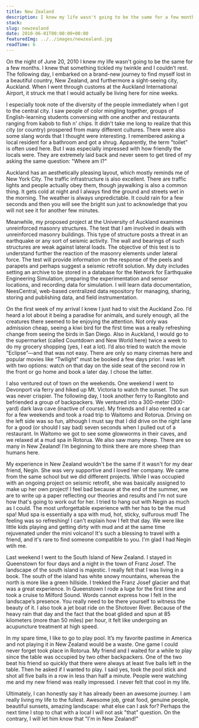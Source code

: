 ```yaml
---
title: New Zealand
description: I knew my life wasn't going to be the same for a few months. I knew that something tickled my twinkle and I couldn’t rest. The following day, I embarked on a brand-new journey to find myself lost in a beautiful country, New Zealand, and 
stack:
slug: newzealand
date: 2010-06-01T00:00:00+00:00
featuredImg: ../../images/newzealand.jpg
readTime: 6
---
```


On the night of June 20, 2010 I knew my life wasn't going to be the same for a few months. I knew that something tickled my twinkle and I couldn’t rest. The following day, I embarked on a brand-new journey to find myself lost in a beautiful country, New Zealand, and furthermore a sight-seeing city, Auckland. When I went through customs at the Auckland International Airport, it struck me that I would actually be living here for nine weeks.

I especially took note of the diversity of the people immediately when I got to the central city. I saw people of color mingling together, groups of English-learning students conversing with one another and restaurants ranging from kabob to fish n' chips. It didn't take me long to realize that this city (or country) prospered from many different cultures. There were also some slang words that I thought were interesting. I remembered asking a local resident for a bathroom and got a shrug. Apparently, the term "toilet" is often used here. But I was especially impressed with how friendly the locals were. They are extremely laid back and never seem to get tired of my asking the same question: "Where am I?"

Auckland has an aesthetically pleasing layout, which mostly reminds me of New York City. The traffic infrastructure is also excellent. There are traffic lights and people actually obey them, though jaywalking is also a common thing. It gets cold at night and I always find the ground and streets wet in the morning. The weather is always unpredictable. It could rain for a few seconds and then you will see the bright sun just to acknowledge that you will not see it for another few minutes.

Meanwhile, my proposed project at the University of Auckland examines unreinforced masonry structures. The test that I am involved in deals with unreinforced masonry buildings. This type of structure posts a threat in an earthquake or any sort of seismic activity. The wall and bearings of such structures are weak against lateral loads. The objective of this test is to understand further the reaction of the masonry elements under lateral force. The test will provide information on the response of the peels and parapets and perhaps suggest a seismic retrofit solution. My duty includes setting an archive to be stored in a database for the Network for Earthquake Engineering Simulation, preparing the experimentation and sensor locations, and recording data for simulation. I will learn data documentation, NeesCentral, web-based centralized data repository for managing, sharing, storing and publishing data, and field instrumentation.

On the first week of my arrival I knew I just had to visit the Auckland Zoo. I’d heard a lot about it being a paradise for animals, and surely enough, all the creatures there seemed to be enjoying the attention. Not only was admission cheap, seeing a kiwi bird for the first time was a really refreshing change from seeing the birds in San Diego. Also in Auckland, I would go to the supermarket (called Countdown and New World here) twice a week to do my grocery shopping (yes, I eat a lot). I’d also tried to watch the movie “Eclipse”—and that was not easy. There are only so many cinemas here and popular movies like “Twilight” must be booked a few days prior. I was left with two options: watch on that day on the side seat of the second row in the front or go home and book a later day. I chose the latter.

I also ventured out of town on the weekends. One weekend I went to Devonport via ferry and hiked up Mt. Victoria to watch the sunset. The sun was never crispier. The following day, I took another ferry to Rangitoto and befriended a group of backpackers. We ventured into a 300-meter (300-yard) dark lava cave (inactive of course). My friends and I also rented a car for a few weekends and took a road trip to Waitomo and Rotorua. Driving on the left side was so fun, although I must say that I did drive on the right lane for a good (or should I say bad) seven seconds when I pulled out of a restaurant. In Waitomo we got to see some glowworms in their caves, and we relaxed at a mud spa in Rotorua. We also saw many sheep. There are so many in New Zealand! I’m beginning to think there are more sheep than humans here.

My experience in New Zealand wouldn't be the same if it wasn't for my dear friend, Negin. She was very supportive and I loved her company. We came from the same school but we did different projects. While I was occupied with an ongoing project on seismic retrofit, she was basically assigned to make up her own project! I feel bad because at the end of the summer, we are to write up a paper reflecting our theories and results and I'm not sure how that's going to work out for her. I tried to hang out with Negin as much as I could. The most unforgettable experience with her has to be the mud spa! Mud spa is essentially a spa with mud, hot, sticky, sulfurous mud! The feeling was so refreshing! I can't explain how I felt that day. We were like little kids playing and getting dirty with mud and at the same time rejuvenated under the mini volcano! It's such a blessing to travel with a friend, and it's rare to find someone compatible to you. I'm glad I had Negin wtih me.

Last weekend I went to the South Island of New Zealand. I stayed in Queenstown for four days and a night in the town of Franz Josef. The landscape of the south island is majestic. I really felt that I was living in a book. The south of the island has white snowy mountains, whereas the north is more like a green hillside. I trekked the Franz Josef glacier and that was a great experience. In Queenstown I rode a luge for the first time and took a cruise to Milford Sound. Words cannot express how I felt in the landscape’s presence. You really need to be there yourself to witness the beauty of it. I also took a jet boat ride on the Shotover River. Because of the heavy rain that day and the fact that the boat glided and spun at 85 kilometers (more than 50 miles) per hour, it felt like undergoing an acupuncture treatment at high speed.

In my spare time, I like to go to play pool. It’s my favorite pastime in America and not playing it in New Zealand would be a waste. One game I could never forget took place in Rotorua. My friend and I waited for a while to play since the table was occupied by two other backpackers. One of the two beat his friend so quickly that there were always at least five balls left in the table. Then he asked if I wanted to play. I said yes, took the pool stick and shot all five balls in a row in less than half a minute. People were watching me and my new friend was really impressed. I never felt that cool in my life.

Ultimately, I can honestly say it has already been an awesome journey. I am really living my life to the fullest. Awesome job, great food, genuine people, beautiful sunsets, amazing landscape: what else can I ask for? Perhaps the next time I stop to chat with a local I will not ask "that" question. On the contrary, I will let him know that "I'm in New Zealand!"
